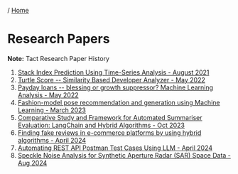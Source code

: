 / [Home](index.md)

# Research Papers

**Note:** Tact Research Paper History


1. [Stack Index Prediction Using Time-Series Analysis - August 2021](https://arxiv.org/abs/2108.08120)
2. [Turtle Score -- Similarity Based Developer Analyzer - May 2022](https://arxiv.org/abs/2205.04876)
3. [Payday loans -- blessing or growth suppressor? Machine Learning Analysis - May 2022](https://arxiv.org/abs/2205.15320)
4. [Fashion-model pose recommendation and generation using Machine Learning - March 2023](https://arxiv.org/abs/2303.08660)
5. [Comparative Study and Framework for Automated Summariser Evaluation: LangChain and Hybrid Algorithms - Oct 2023](https://arxiv.org/abs/2310.02759)
6. [Finding fake reviews in e-commerce platforms by using hybrid algorithms - April 2024](https://arxiv.org/abs/2404.06339)
7. [Automating REST API Postman Test Cases Using LLM - April 2024](https://arxiv.org/abs/2404.10678)
8. [Speckle Noise Analysis for Synthetic Aperture Radar (SAR) Space Data - Aug 2024](https://arxiv.org/abs/2408.08774)
